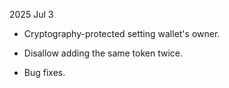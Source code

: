 2025 Jul 3

* Cryptography-protected setting wallet's owner.

* Disallow adding the same token twice.

* Bug fixes.
